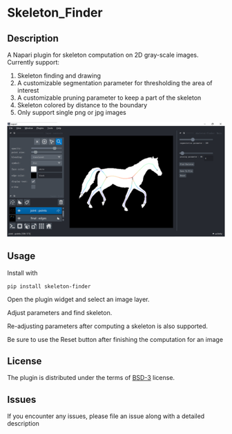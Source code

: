 # Skeleton_Finder

## Description
A Napari plugin for skeleton computation on 2D gray-scale images. Currently support:

1. Skeleton finding and drawing
2. A customizable segmentation parameter for thresholding the area of interest
3. A customizable pruning parameter to keep a part of the skeleton
4. Skeleton colored by distance to the boundary
5. Only support single png or jpg images

![example](../imgs/horse.png)


## Usage
Install with

```
pip install skeleton-finder
```

Open the plugin widget and select an image layer.

Adjust parameters and find skeleton.

Re-adjusting parameters after computing a skeleton is also supported.

Be sure to use the Reset button after finishing the computation for an image

## License
The plugin is distributed under the terms of [BSD-3](https://opensource.org/licenses/BSD-3-Clause) license.

## Issues
If you encounter any issues, please file an issue along with a detailed description
